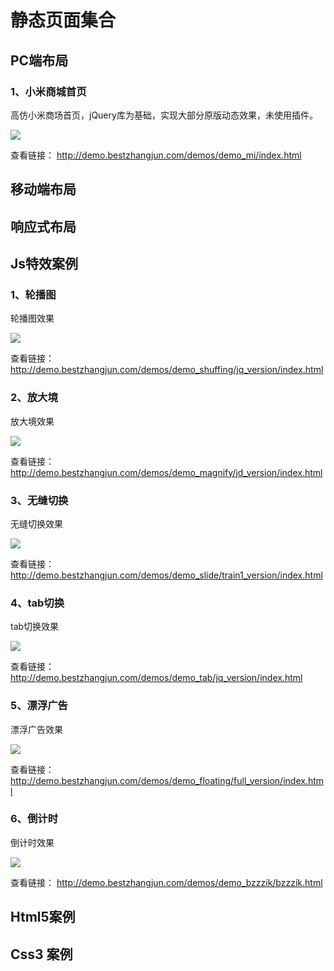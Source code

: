# 静态页面集合

## PC端布局

### 1、小米商城首页

 高仿小米商场首页，jQuery库为基础，实现大部分原版动态效果，未使用插件。 

![](https://qiniu.bestzhangjun.com/picGo/20200405174849.png)

 查看链接： http://demo.bestzhangjun.com/demos/demo_mi/index.html 



## 移动端布局

## 响应式布局



## Js特效案例

### 1、轮播图

轮播图效果

![](https://qiniu.bestzhangjun.com/picGo/20200405181132.gif)

查看链接： http://demo.bestzhangjun.com/demos/demo_shuffing/jq_version/index.html 



### 2、放大境

放大境效果

![](https://qiniu.bestzhangjun.com/picGo/20200405181245.gif)

查看链接： http://demo.bestzhangjun.com/demos/demo_magnify/jd_version/index.html 



### 3、无缝切换

无缝切换效果

![](https://qiniu.bestzhangjun.com/picGo/20200405181301.gif)

查看链接： http://demo.bestzhangjun.com/demos/demo_slide/train1_version/index.html 



### 4、tab切换

tab切换效果

![](https://qiniu.bestzhangjun.com/picGo/20200405181305.gif)

查看链接： http://demo.bestzhangjun.com/demos/demo_tab/jq_version/index.html 



### 5、漂浮广告

漂浮广告效果

![](https://qiniu.bestzhangjun.com/picGo/20200405181312.gif)

查看链接： http://demo.bestzhangjun.com/demos/demo_floating/full_version/index.html 



### 6、倒计时

倒计时效果

![](https://qiniu.bestzhangjun.com/picGo/20200405181321.gif)

查看链接： http://demo.bestzhangjun.com/demos/demo_bzzzik/bzzzik.html



## Html5案例

## Css3 案例

